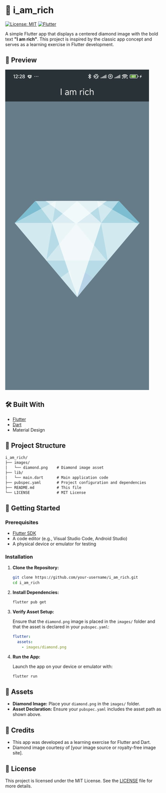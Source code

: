 # 💎 i_am_rich

[![License: MIT](https://img.shields.io/badge/License-MIT-yellow.svg)](LICENSE)
[![Flutter](https://img.shields.io/badge/Flutter-%2300256C.svg?style=for-the-badge&logo=flutter&logoColor=white)](https://flutter.dev/)

A simple Flutter app that displays a centered diamond image with the bold text **"I am rich"**. This project is inspired by the classic app concept and serves as a learning exercise in Flutter development.

## 📱 Preview

![Preview](images/app.jpg)

## 🛠️ Built With

- [Flutter](https://flutter.dev/)
- [Dart](https://dart.dev/)
- Material Design

## 📂 Project Structure

```plaintext
i_am_rich/
├── images/
│   └── diamond.png    # Diamond image asset
├── lib/
│   └── main.dart      # Main application code
├── pubspec.yaml       # Project configuration and dependencies
├── README.md          # This file
└── LICENSE            # MIT License
```

## 🚀 Getting Started

### Prerequisites

- [Flutter SDK](https://docs.flutter.dev/get-started/install)
- A code editor (e.g., Visual Studio Code, Android Studio)
- A physical device or emulator for testing

### Installation

1. **Clone the Repository:**

   ```bash
   git clone https://github.com/your-username/i_am_rich.git
   cd i_am_rich
   ```

2. **Install Dependencies:**

   ```bash
   flutter pub get
   ```

3. **Verify Asset Setup:**

   Ensure that the `diamond.png` image is placed in the `images/` folder and that the asset is declared in your `pubspec.yaml`:

   ```yaml
   flutter:
     assets:
       - images/diamond.png
   ```

4. **Run the App:**

   Launch the app on your device or emulator with:

   ```bash
   flutter run
   ```

## 📸 Assets

- **Diamond Image:** Place your `diamond.png` in the `images/` folder.
- **Asset Declaration:** Ensure your `pubspec.yaml` includes the asset path as shown above.

## 🙌 Credits

- This app was developed as a learning exercise for Flutter and Dart.
- Diamond image courtesy of [your image source or royalty-free image site].

## 📄 License

This project is licensed under the MIT License. See the [LICENSE](LICENSE) file for more details.